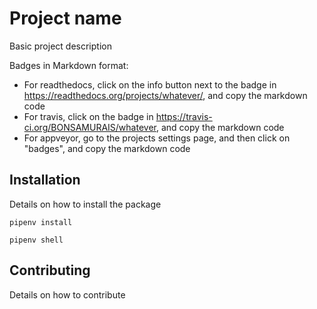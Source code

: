 # Project name

Basic project description

Badges in Markdown format:

* For readthedocs, click on the info button next to the badge in https://readthedocs.org/projects/whatever/, and copy the markdown code
* For travis, click on the badge in https://travis-ci.org/BONSAMURAIS/whatever, and copy the markdown code
* For appveyor, go to the projects settings page, and then click on "badges", and copy the markdown code

## Installation

Details on how to install the package

```
pipenv install

pipenv shell
```

## Contributing

Details on how to contribute

